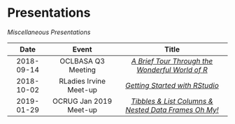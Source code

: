 # Presentations

*Miscellaneous Presentations*

| Date | Event | Title |
| :-:  | :-:   | :-:   |
| 2018-09-14 | OCLBASA Q3 Meeting | [*A Brief Tour Through the Wonderful World of R*](https://github.com/ZenBrayn/presentations/blob/master/pres_pdfs/tour-of-r_rbenz_180914.pdf) |
| 2018-10-02 | RLadies Irvine Meet-up | [*Getting Started with RStudio*](https://github.com/ZenBrayn/presentations/blob/master/pres_pdfs/getting-started-with-rstudio_rbenz_181003.pdf) |
| 2019-01-29 | OCRUG Jan 2019 Meet-up | [*Tibbles & List Columns & Nested Data Frames Oh My!*](https://github.com/ZenBrayn/presentations/blob/master/pres_pdfs/tibbles_ohmy_ocrug_190129.pdf)




